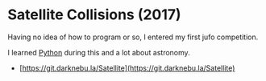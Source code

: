 # Satellite Collisions (2017)

Having no idea of how to program or so, I entered my first jufo competition.

I learned [Python](https://www.python.org) during this and a lot about astronomy.

- [https://git.darknebu.la/Satellite](https://git.darknebu.la/Satellite)